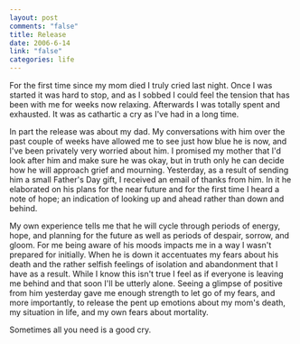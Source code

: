 ```yaml
--- 
layout: post
comments: "false"
title: Release
date: 2006-6-14
link: "false"
categories: life
---
```

For the first time since my mom died I truly cried last night. Once I was started it was hard to stop, and as I sobbed I could feel the tension that has been with me for weeks now relaxing. Afterwards I was totally spent and exhausted. It was as cathartic a cry as I've had in a long time.

In part the release was about my dad. My conversations with him over the past couple of weeks have allowed me to see just how blue he is now, and I've been privately very worried about him. I promised my mother that I'd look after him and make sure he was okay, but in truth only he can decide how he will approach grief and mourning. Yesterday, as a result of sending him a small Father's Day gift, I received an email of thanks from him. In it he elaborated on his plans for the near future and for the first time I heard a note of hope; an indication of looking up and ahead rather than down and behind.

My own experience tells me that he will cycle through periods of energy, hope, and planning for the future as well as periods of despair, sorrow, and gloom. For me being aware of his moods impacts me in a way I wasn't prepared for initially. When he is down it accentuates my fears about his death and the rather selfish feelings of isolation and abandonment that I have as a result. While I know this isn't true I feel as if everyone is leaving me behind and that soon I'll be utterly alone. Seeing a glimpse of positive from him yesterday gave me enough strength to let go of my fears, and more importantly, to release the pent up emotions about my mom's death, my situation in life, and my own fears about mortality.

Sometimes all you need is a good cry.
